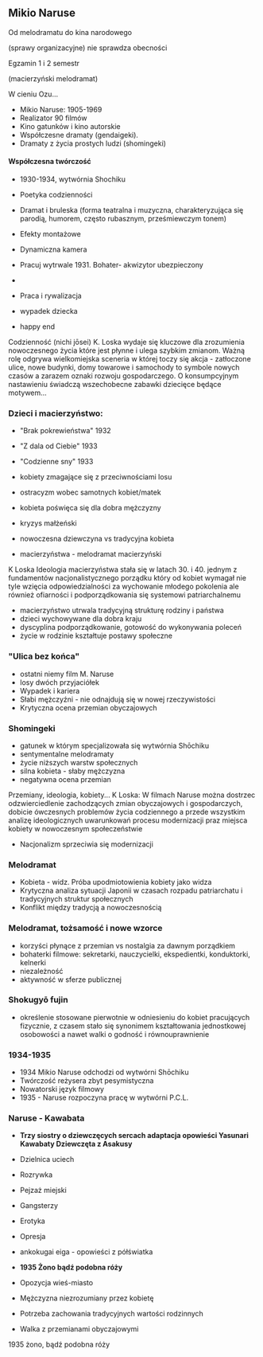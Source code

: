 
## Mikio Naruse
Od melodramatu do kina narodowego

(sprawy organizacyjne)
nie sprawdza obecności

Egzamin 1 i 2 semestr

(macierzyński melodramat)

W cieniu Ozu...

- Mikio Naruse: 1905-1969
- Realizator 90 filmów
- Kino gatunków i kino autorskie
- Współczesne dramaty (gendaigeki).
- Dramaty z życia prostych ludzi (shomingeki)

#### Współczesna twórczość

- 1930-1934, wytwórnia Shochiku
- Poetyka codzienności
- Dramat i bruleska (forma teatralna i muzyczna, charakteryzująca się parodią, humorem, często rubasznym, prześmiewczym tonem)
- Efekty montażowe
- Dynamiczna kamera

- Pracuj wytrwale 1931. Bohater- akwizytor ubezpieczony
-
- Praca i rywalizacja 
- wypadek dziecka
- happy end

Codzienność (nichi jōsei) K. Loska wydaje się kluczowe dla zrozumienia nowoczesnego życia które jest płynne i ulega szybkim zmianom. Ważną rolę odgrywa wielkomiejska sceneria w której toczy się akcja - zatłoczone ulice, nowe budynki, domy towarowe i samochody to symbole nowych czasów a zarazem oznaki rozwoju gospodarczego. O konsumpcyjnym nastawieniu świadczą wszechobecne zabawki dziecięce będące motywem...

### Dzieci i macierzyństwo:

- "Brak pokrewieństwa" 1932
    
- "Z dala od Ciebie" 1933
    
- "Codzienne sny" 1933
    
- kobiety zmagające się z przeciwnościami losu
    
- ostracyzm wobec samotnych kobiet/matek
    
- kobieta poświęca się dla dobra mężczyzny
    
- kryzys małżeński
    
- nowoczesna dziewczyna vs tradycyjna kobieta
    
- macierzyństwa - melodramat macierzyński
    

K Loska Ideologia macierzyństwa stała się w latach 30. i 40. jednym z fundamentów nacjonalistycznego porządku który od kobiet wymagał nie tyle wzięcia odpowiedzialności za wychowanie młodego pokolenia ale również ofiarności i podporządkowania się systemowi patriarchalnemu

- macierzyństwo utrwala tradycyjną strukturę rodziny i państwa
- dzieci wychowywane dla dobra kraju
- dyscyplina podporządkowanie, gotowość do wykonywania poleceń
- życie w rodzinie kształtuje postawy społeczne

### "Ulica bez końca"

- ostatni niemy film M. Naruse
- losy dwóch przyjaciółek
- Wypadek i kariera
- Słabi mężczyźni - nie odnajdują się w nowej rzeczywistości
- Krytyczna ocena przemian obyczajowych

### Shomingeki

- gatunek w którym specjalizowała się wytwórnia Shōchiku
- sentymentalne melodramaty
- życie niższych warstw społecznych
- silna kobieta - słaby mężczyzna
- negatywna ocena przemian

Przemiany, ideologia, kobiety... K Loska: W filmach Naruse można dostrzec odzwierciedlenie zachodzących zmian obyczajowych i gospodarczych, dobicie ówczesnych problemów życia codziennego a przede wszystkim analizę ideologicznych uwarunkowań procesu modernizacji praz miejsca kobiety w nowoczesnym społeczeństwie

- Nacjonalizm sprzeciwia się modernizacji

### Melodramat

- Kobieta - widz. Próba upodmiotowienia kobiety jako widza
- Krytyczna analiza sytuacji Japonii w czasach rozpadu patriarchatu i tradycyjnych struktur społecznych
- Konflikt między tradycją a nowoczesnością

### Melodramat, tożsamość i nowe wzorce

- korzyści płynące z przemian vs nostalgia za dawnym porządkiem
- bohaterki filmowe: sekretarki, nauczycielki, ekspedientki, konduktorki, kelnerki
- niezależność
- aktywność w sferze publicznej

### Shokugyō fujin

- określenie stosowane pierwotnie w odniesieniu do kobiet pracujących fizycznie, z czasem stało się synonimem kształtowania jednostkowej osobowości a nawet walki o godność i równouprawnienie

### 1934-1935

- 1934 Mikio Naruse odchodzi od wytwórni Shōchiku
- Twórczość reżysera zbyt pesymistyczna
- Nowatorski język filmowy
- 1935 - Naruse rozpoczyna pracę w wytwórni P.C.L.

### Naruse - Kawabata

- **Trzy siostry o dziewczęcych sercach adaptacja opowieści Yasunari Kawabaty Dziewczęta z Asakusy**
    
- Dzielnica uciech
    
- Rozrywka
    
- Pejzaż miejski
    
- Gangsterzy
    
- Erotyka
    
- Opresja
    
- ankokugai eiga - opowieści z półświatka
    
- **1935 Żono bądź podobna róży**
    
- Opozycja wieś-miasto
    
- Mężczyzna niezrozumiany przez kobietę
    
- Potrzeba zachowania tradycyjnych wartości rodzinnych
    
- Walka z przemianami obyczajowymi


1935 żono, bądź podobna róży

